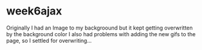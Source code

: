 # week6ajax

Originally I had an Image to my backgroound but it kept getting overwritten by the background color
I also had problems with adding the new gifs to the page, so I settled for overwriting...

